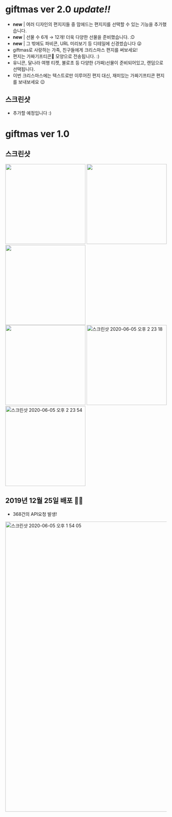 # giftmas ver 2.0 *update!!*
* **new** | 여러 디자인의 편지지들 중 맘에드는 편지지를 선택할 수 있는 기능을 추가했습니다.
* **new** | 선물 수 6개 → 12개! 더욱 다양한 선물을 준비했습니다. :D
* **new** | 그 밖에도 파비콘, URL 미리보기 등 디테일에 신경썼습니다 😜
* giftmas로 사랑하는 가족, 친구들에게 크리스마스 편지를 써보세요!
* 편지는 가짜기프티콘🎁 모양으로 전송됩니다. :)
* 유니콘, 달나라 여행 티켓, 불로초 등 다양한 (가짜)선물이 준비되어있고, 랜덤으로 선택됩니다.
* 이번 크리스마스에는 텍스트로만 이루어진 편지 대신, 재미있는 가짜기프티콘 편지를 보내보세요 😉

## 스크린샷
* 추가할 예정입니다 :)

# giftmas ver 1.0

## 스크린샷
<div>
  <img width="250" src="https://user-images.githubusercontent.com/34891481/83839995-6738bc00-a738-11ea-8cbe-9b66c4edc7b1.png">
  <img width="250" src="https://user-images.githubusercontent.com/34891481/83839994-66a02580-a738-11ea-92fc-477ab801541e.png">
  <img width="250" src="https://user-images.githubusercontent.com/34891481/83839992-66078f00-a738-11ea-8159-0fbe44bf6cca.png">
</div>
<div>
  <img width="250" src="https://user-images.githubusercontent.com/34891481/83839990-64d66200-a738-11ea-99a5-12690cfb8d4b.png">
  <img width="250" alt="스크린샷 2020-06-05 오후 2 23 18" src="https://user-images.githubusercontent.com/34891481/83840394-6c4a3b00-a739-11ea-8b6d-ca960cb9f27f.png">
  <img width="250" alt="스크린샷 2020-06-05 오후 2 23 54" src="https://user-images.githubusercontent.com/34891481/83839935-44a6a300-a738-11ea-96ea-80883c53a5f9.png">
</div>

## 2019년 12월 25일 배포 🤶🏻
* 368건의 API요청 발생!
<div>
<img width="906" alt="스크린샷 2020-06-05 오후 1 54 05" src="https://user-images.githubusercontent.com/34891481/83838456-322a6a80-a734-11ea-90bb-c29d4f81b986.png">
</div>
